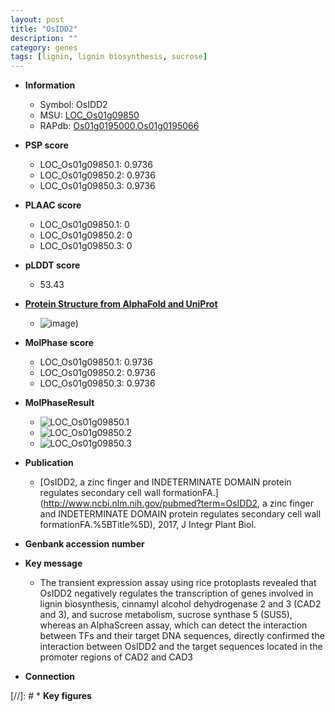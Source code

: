 ```yaml
---
layout: post
title: "OsIDD2"
description: ""
category: genes
tags: [lignin, lignin biosynthesis, sucrose]
---
```


* **Information**  
    + Symbol: OsIDD2  
    + MSU: [LOC_Os01g09850](http://rice.plantbiology.msu.edu/cgi-bin/ORF_infopage.cgi?orf=LOC_Os01g09850)  
    + RAPdb: [Os01g0195000](http://rapdb.dna.affrc.go.jp/viewer/gbrowse_details/irgsp1?name=Os01g0195000),[Os01g0195066](http://rapdb.dna.affrc.go.jp/viewer/gbrowse_details/irgsp1?name=Os01g0195066)  

* **PSP score**  
    + LOC_Os01g09850.1: 0.9736 
    + LOC_Os01g09850.2: 0.9736 
    + LOC_Os01g09850.3: 0.9736 

* **PLAAC score**  
    + LOC_Os01g09850.1: 0 
    + LOC_Os01g09850.2: 0 
    + LOC_Os01g09850.3: 0 

* **pLDDT score**
    + 53.43

* **[Protein Structure from AlphaFold and UniProt](https://www.uniprot.org/uniprotkb/A2ZQ88/entry#structure)**
    + ![image](https://ricepsp.github.io/images/A/AF-A2ZQ88-F1.png))

* **MolPhase score**
    + LOC_Os01g09850.1: 0.9736
    + LOC_Os01g09850.2: 0.9736
    + LOC_Os01g09850.3: 0.9736

* **MolPhaseResult**
    + ![LOC_Os01g09850.1](https://ricepsp.github.io/pictures/LOC_Os01g/LOC_Os01g09850.1.png)
    + ![LOC_Os01g09850.2](https://ricepsp.github.io/pictures/LOC_Os01g/LOC_Os01g09850.2.png)
    + ![LOC_Os01g09850.3](https://ricepsp.github.io/pictures/LOC_Os01g/LOC_Os01g09850.3.png)

* **Publication**  
    + [OsIDD2, a zinc finger and INDETERMINATE DOMAIN protein regulates secondary cell wall formationFA.](http://www.ncbi.nlm.nih.gov/pubmed?term=OsIDD2, a zinc finger and INDETERMINATE DOMAIN protein regulates secondary cell wall formationFA.%5BTitle%5D), 2017, J Integr Plant Biol.

* **Genbank accession number**  

* **Key message**  
    + The transient expression assay using rice protoplasts revealed that OsIDD2 negatively regulates the transcription of genes involved in lignin biosynthesis, cinnamyl alcohol dehydrogenase 2 and 3 (CAD2 and 3), and sucrose metabolism, sucrose synthase 5 (SUS5), whereas an AlphaScreen assay, which can detect the interaction between TFs and their target DNA sequences, directly confirmed the interaction between OsIDD2 and the target sequences located in the promoter regions of CAD2 and CAD3

* **Connection**  

[//]: # * **Key figures**  



